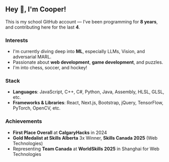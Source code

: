 ## Hey 👋, I'm Cooper!

This is my school GitHub account — I’ve been programming for **8 years**, and contributing here for the last **4**.

### Interests

* I'm currently diving deep into **ML**, especially LLMs, Vision, and adversarial MARL.
* Passionate about **web development**, **game development**, and puzzles.
* I'm into chess, soccer, and hockey!

### Stack

* **Languages**: JavaScript, C++, C#, Python, Java, Assembly, HLSL, GLSL, etc.
* **Frameworks & Libraries**: React, Next.js, Bootstrap, jQuery, TensorFlow, PyTorch, OpenCV, etc.

### Achievements

* **First Place Overall** at **CalgaryHacks** in 2024
* **Gold Medalist at Skills Alberta** 3x Winner, **Skills Canada 2025** (Web Technologies)
* Representing **Team Canada** at **WorldSkills 2025** in Shanghai for Web Technologies

